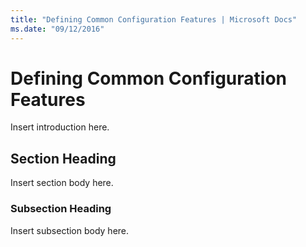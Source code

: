 ```yaml
---
title: "Defining Common Configuration Features | Microsoft Docs"
ms.date: "09/12/2016"
---
```

# Defining Common Configuration Features

Insert introduction here.

## Section Heading

Insert section body here.

### Subsection Heading

Insert subsection body here.
